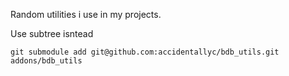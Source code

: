 Random utilities i use in my projects.

Use subtree isntead
```
git submodule add git@github.com:accidentallyc/bdb_utils.git addons/bdb_utils
```
